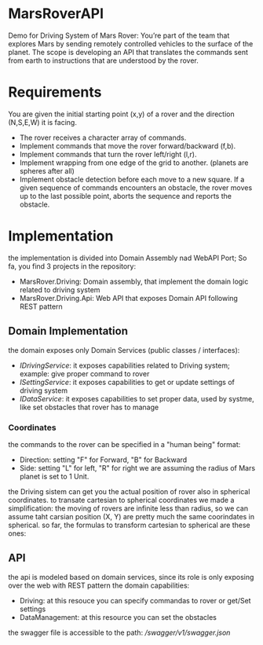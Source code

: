 # MarsRoverAPI
Demo for Driving System of Mars Rover: You’re part of the team that explores Mars by sending remotely controlled vehicles to the surface of the planet. 
The scope is developing an API that translates the commands sent from earth to instructions that are understood by the rover.

# Requirements
You are given the initial starting point (x,y) of a rover and the direction (N,S,E,W) it is facing.
- The rover receives a character array of commands.
- Implement commands that move the rover forward/backward (f,b).
- Implement commands that turn the rover left/right (l,r).
- Implement wrapping from one edge of the grid to another. (planets are spheres after all)
- Implement obstacle detection before each move to a new square. If a given sequence of commands encounters an obstacle, the rover moves up to the last possible point, aborts the sequence and reports the obstacle.

# Implementation
the implementation is divided into Domain Assembly nad WebAPI Port; So fa, you find 3 projects in the repository:
- MarsRover.Driving: Domain assembly, that implement the domain logic related to driving system
- MarsRover.Driving.Api: Web API that exposes Domain API following REST pattern

## Domain Implementation
the domain exposes only Domain Services (public classes / interfaces):
- _IDrivingService_: it exposes capabilities related to Driving system; example: give proper command to rover
- _ISettingService_: it exposes capabilities to get or update settings of driving system
- _IDataService_: it exposes capabilities to set proper data, used by systme, like set obstacles that rover has to manage

### Coordinates
the commands to the rover can be specified in a "human being" format: 
- Direction: setting "F" for Forward, "B" for Backward
- Side: setting "L" for left, "R" for right
we are assuming the radius of Mars planet is set to 1 Unit.

the Driving sistem can get you the actual position of rover also in spherical coordinates. to transate cartesian to spherical coordinates we made a simplification: the moving of rovers are infinite less than radius, so we can assume taht carsian position (X, Y) are pretty much the same coorindates in spherical.
so far, the formulas to transform cartesian to spherical are these ones:



## API
the api is modeled based on domain services, since its role is only exposing over the web with REST pattern the domain capabilities:
- Driving: at this resouce you can specify commandas to rover or get/Set settings
- DataManagement: at this resource you can set the obstacles

the swagger file is accessible to the path: _/swagger/v1/swagger.json_
